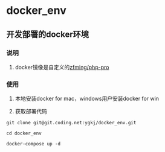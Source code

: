 # docker_env

## 开发部署的docker环境

### 说明

1. docker镜像是自定义的[zfming/php-pro](https://hub.docker.com/r/zfming/php-pro/tags/)

### 使用

1. 本地安装docker for mac，windows用户安装docker for win

2. 获取部署代码

```shell
git clone git@git.coding.net:ygkj/docker_env.git

cd docker_env

docker-compose up -d
```